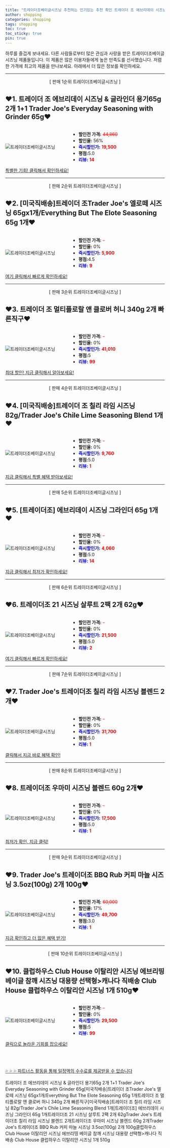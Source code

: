 ```yaml
---
title: "트레이더조베이글시즈닝 추천하는 인기있는 추천 확인 트레이더 조 에브리데이 시즈닝 &"
author: shopping
categories: shopping
tags: shopping
toc: true
toc_sticky: true
pin: true
---
```

하루를 즐겁게 보내세요. 다른 사람들로부터 많은 관심과 사랑을 받은 트레이더조베이글시즈닝 제품들입니다. 이 제품은 많은 이용자들에게 높은 만족도를 선사했습니다. 저렴한 가격에 최고의 제품을 만나보세요. 아래에서 더 많은 정보를 확인하세요.

---
<p class="toplist" style="margin: 0 auto; display: block; width: fit-content;">[ 판매 1순위 트레이더조베이글시즈닝 ]</p>

<h2><strong>❤️1. 트레이더 조 에브리데이 시즈닝 & 글라인더 용기65g 2개 1+1 Trader Joe's Everyday Seasoning with Grinder 65g❤️</strong></h2>

<div style="display: flex; align-items: center;">
    <div style="flex: 0.4;">
        <img src="https://thumbnail10.coupangcdn.com/thumbnails/remote/230x230ex/image/vendor_inventory/5bd3/7911ce8712cf338496e3e5da380abba81855d0f3927af6d26482d5d173e6.jpg" alt="트레이더조베이글시즈닝" style="max-width: 100%;">
    </div>
    <div style="flex: 0.6; margin-left: 10px;">
        <ul>
            <li><strong>할인전 가격:</strong> <del style="color: red;">44,860</del></li>
            <li><strong>할인율:</strong> 56%</li>
            <li><span style='color:blue'><strong>즉시할인가:</strong></span> <span style='color:red'><strong>19,500</strong></span></li>
            <li><strong>평점:</strong>5.0</li>
            <li><span style='color:blue'><strong>리뷰:</strong></span> <span style='color:red'><strong>14</strong></span></li>
        </ul>
    </div>
</div>
<div class="center">
    <a href="https://selin100587.github.io?lptag=AF9450613&subid=githubio&pageKey=7315030019&traceid=V0-153&itemId=18748450439&vendorItemId=85880498670" class="myButton">
        특별한 기회! 클릭해서 확인하세요!
    </a>
</div>


---
<p class="toplist" style="margin: 0 auto; display: block; width: fit-content;">[ 판매 2순위 트레이더조베이글시즈닝 ]</p>

<h2><strong>❤️2. [미국직배송]트레이더 조Trader Joe's 엘로떼 시즈닝 65gx1개/Everything But The Elote Seasoning 65g 1개❤️</strong></h2>

<div style="display: flex; align-items: center;">
    <div style="flex: 0.4;">
        <img src="https://thumbnail8.coupangcdn.com/thumbnails/remote/230x230ex/image/vendor_inventory/e592/8796cc6c8bc8bfa144f5c275e10789ee858c515c51a4c3c8e487be79b7b8.jpg" alt="트레이더조베이글시즈닝" style="max-width: 100%;">
    </div>
    <div style="flex: 0.6; margin-left: 10px;">
        <ul>
            <li><strong>할인전 가격:</strong> <del style="color: red;">-</del></li>
            <li><strong>할인율:</strong> 0%</li>
            <li><span style='color:blue'><strong>즉시할인가:</strong></span> <span style='color:red'><strong>5,900</strong></span></li>
            <li><strong>평점:</strong>4.5</li>
            <li><span style='color:blue'><strong>리뷰:</strong></span> <span style='color:red'><strong>9</strong></span></li>
        </ul>
    </div>
</div>
<div class="center">
    <a href="https://selin100587.github.io?lptag=AF9450613&subid=githubio&pageKey=2093537841&traceid=V0-153&itemId=3556310139&vendorItemId=71542187490" class="myButton">
        여기 클릭해서 빠르게 확인하세요!
    </a>
</div>


---
<p class="toplist" style="margin: 0 auto; display: block; width: fit-content;">[ 판매 3순위 트레이더조베이글시즈닝 ]</p>

<h2><strong>❤️3. 트레이더 조 멀티플로랄 앤 클로버 허니 340g 2개 빠른직구❤️</strong></h2>

<div style="display: flex; align-items: center;">
    <div style="flex: 0.4;">
        <img src="https://thumbnail8.coupangcdn.com/thumbnails/remote/230x230ex/image/vendor_inventory/4401/30322760122f0a767d977c4788c7a51ded588448b2c1c0bf7516e248a26a.png" alt="트레이더조베이글시즈닝" style="max-width: 100%;">
    </div>
    <div style="flex: 0.6; margin-left: 10px;">
        <ul>
            <li><strong>할인전 가격:</strong> <del style="color: red;">-</del></li>
            <li><strong>할인율:</strong> 0%</li>
            <li><span style='color:blue'><strong>즉시할인가:</strong></span> <span style='color:red'><strong>41,010</strong></span></li>
            <li><strong>평점:</strong>5</li>
            <li><span style='color:blue'><strong>리뷰:</strong></span> <span style='color:red'><strong>99</strong></span></li>
        </ul>
    </div>
</div>
<div class="center">
    <a href="https://selin100587.github.io?lptag=AF9450613&subid=githubio&pageKey=7566176544&traceid=V0-153&itemId=17891262881&vendorItemId=85185856095" class="myButton">
        최대 할인! 지금 클릭해서 알아보세요!
    </a>
</div>


---
<p class="toplist" style="margin: 0 auto; display: block; width: fit-content;">[ 판매 4순위 트레이더조베이글시즈닝 ]</p>

<h2><strong>❤️4. [미국직배송]트레이더 조 칠리 라임 시즈닝 82g/Trader Joe's Chile Lime Seasoning Blend 1개❤️</strong></h2>

<div style="display: flex; align-items: center;">
    <div style="flex: 0.4;">
        <img src="https://thumbnail10.coupangcdn.com/thumbnails/remote/230x230ex/image/vendor_inventory/9302/c5e4407f0d36b4a68a0574d0204e60a57ced71fc41ac6059d926a0896071.jpg" alt="트레이더조베이글시즈닝" style="max-width: 100%;">
    </div>
    <div style="flex: 0.6; margin-left: 10px;">
        <ul>
            <li><strong>할인전 가격:</strong> <del style="color: red;">-</del></li>
            <li><strong>할인율:</strong> 0%</li>
            <li><span style='color:blue'><strong>즉시할인가:</strong></span> <span style='color:red'><strong>9,760</strong></span></li>
            <li><strong>평점:</strong>5.0</li>
            <li><span style='color:blue'><strong>리뷰:</strong></span> <span style='color:red'><strong>1</strong></span></li>
        </ul>
    </div>
</div>
<div class="center">
    <a href="https://selin100587.github.io?lptag=AF9450613&subid=githubio&pageKey=7878883431&traceid=V0-153&itemId=6918182524&vendorItemId=74210724637" class="myButton">
        지금 클릭해서 특별 혜택 받아보세요!
    </a>
</div>


---
<p class="toplist" style="margin: 0 auto; display: block; width: fit-content;">[ 판매 5순위 트레이더조베이글시즈닝 ]</p>

<h2><strong>❤️5. [트레이더조] 에브리데이 시즈닝 그라인더 65g 1개❤️</strong></h2>

<div style="display: flex; align-items: center;">
    <div style="flex: 0.4;">
        <img src="https://thumbnail6.coupangcdn.com/thumbnails/remote/230x230ex/image/vendor_inventory/5956/b54cf7f50c55b77ed58ce0f260dcd2102a6a0da4ef3a559cae450f794a82.jpeg" alt="트레이더조베이글시즈닝" style="max-width: 100%;">
    </div>
    <div style="flex: 0.6; margin-left: 10px;">
        <ul>
            <li><strong>할인전 가격:</strong> <del style="color: red;">-</del></li>
            <li><strong>할인율:</strong> 0%</li>
            <li><span style='color:blue'><strong>즉시할인가:</strong></span> <span style='color:red'><strong>4,060</strong></span></li>
            <li><strong>평점:</strong>5.0</li>
            <li><span style='color:blue'><strong>리뷰:</strong></span> <span style='color:red'><strong>14</strong></span></li>
        </ul>
    </div>
</div>
<div class="center">
    <a href="https://selin100587.github.io?lptag=AF9450613&subid=githubio&pageKey=7315030019&traceid=V0-153&itemId=7945704992&vendorItemId=74888771073" class="myButton">
        지금 클릭해서 최저가 확인하세요!
    </a>
</div>


---
<p class="toplist" style="margin: 0 auto; display: block; width: fit-content;">[ 판매 6순위 트레이더조베이글시즈닝 ]</p>

<h2><strong>❤️6. 트레이더조 21 시즈닝 살루트 2팩 2개 62g❤️</strong></h2>

<div style="display: flex; align-items: center;">
    <div style="flex: 0.4;">
        <img src="https://thumbnail7.coupangcdn.com/thumbnails/remote/230x230ex/image/vendor_inventory/fc64/084b62a14eb803d46be5e812bf28b880395740ce9c5a95f32f5cf837efbf.jpg" alt="트레이더조베이글시즈닝" style="max-width: 100%;">
    </div>
    <div style="flex: 0.6; margin-left: 10px;">
        <ul>
            <li><strong>할인전 가격:</strong> <del style="color: red;">-</del></li>
            <li><strong>할인율:</strong> 0%</li>
            <li><span style='color:blue'><strong>즉시할인가:</strong></span> <span style='color:red'><strong>21,500</strong></span></li>
            <li><strong>평점:</strong>5.0</li>
            <li><span style='color:blue'><strong>리뷰:</strong></span> <span style='color:red'><strong>2</strong></span></li>
        </ul>
    </div>
</div>
<div class="center">
    <a href="https://selin100587.github.io?lptag=AF9450613&subid=githubio&pageKey=5311265484&traceid=V0-153&itemId=16623040189&vendorItemId=83807612234" class="myButton">
        여기 클릭해서 빠르게 확인하세요!
    </a>
</div>


---
<p class="toplist" style="margin: 0 auto; display: block; width: fit-content;">[ 판매 7순위 트레이더조베이글시즈닝 ]</p>

<h2><strong>❤️7. Trader Joe's 트레이더조 칠리 라임 시즈닝 블렌드 2개❤️</strong></h2>

<div style="display: flex; align-items: center;">
    <div style="flex: 0.4;">
        <img src="https://thumbnail7.coupangcdn.com/thumbnails/remote/230x230ex/image/vendor_inventory/9021/be3d5f45367070f38ff3e5e391e322519c4897f1890d72034d11dc88dc1d.jpg" alt="트레이더조베이글시즈닝" style="max-width: 100%;">
    </div>
    <div style="flex: 0.6; margin-left: 10px;">
        <ul>
            <li><strong>할인전 가격:</strong> <del style="color: red;">-</del></li>
            <li><strong>할인율:</strong> 0%</li>
            <li><span style='color:blue'><strong>즉시할인가:</strong></span> <span style='color:red'><strong>31,700</strong></span></li>
            <li><strong>평점:</strong>5.0</li>
            <li><span style='color:blue'><strong>리뷰:</strong></span> <span style='color:red'><strong>1</strong></span></li>
        </ul>
    </div>
</div>
<div class="center">
    <a href="https://selin100587.github.io?lptag=AF9450613&subid=githubio&pageKey=7878883431&traceid=V0-153&itemId=2108941703&vendorItemId=88678573937" class="myButton">
        클릭해서 지금 바로 혜택 확인!
    </a>
</div>


---
<p class="toplist" style="margin: 0 auto; display: block; width: fit-content;">[ 판매 8순위 트레이더조베이글시즈닝 ]</p>

<h2><strong>❤️8. 트레이더조 우마미 시즈닝 블렌드 60g 2개❤️</strong></h2>

<div style="display: flex; align-items: center;">
    <div style="flex: 0.4;">
        <img src="https://thumbnail10.coupangcdn.com/thumbnails/remote/230x230ex/image/vendor_inventory/6067/a34c0bdc323f024069cbec4e9bea1a1a8136f4a92c547b2e4acf583333a1.jpg" alt="트레이더조베이글시즈닝" style="max-width: 100%;">
    </div>
    <div style="flex: 0.6; margin-left: 10px;">
        <ul>
            <li><strong>할인전 가격:</strong> <del style="color: red;">-</del></li>
            <li><strong>할인율:</strong> 0%</li>
            <li><span style='color:blue'><strong>즉시할인가:</strong></span> <span style='color:red'><strong>17,500</strong></span></li>
            <li><strong>평점:</strong>5.0</li>
            <li><span style='color:blue'><strong>리뷰:</strong></span> <span style='color:red'><strong>1</strong></span></li>
        </ul>
    </div>
</div>
<div class="center">
    <a href="https://selin100587.github.io?lptag=AF9450613&subid=githubio&pageKey=4902816564&traceid=V0-153&itemId=21739315358&vendorItemId=88788444042" class="myButton">
        최저가 확인, 지금 클릭!
    </a>
</div>


---
<p class="toplist" style="margin: 0 auto; display: block; width: fit-content;">[ 판매 9순위 트레이더조베이글시즈닝 ]</p>

<h2><strong>❤️9. Trader Joe's 트레이더조 BBQ Rub 커피 마늘 시즈닝 3.5oz(100g) 2개 100g❤️</strong></h2>

<div style="display: flex; align-items: center;">
    <div style="flex: 0.4;">
        <img src="https://thumbnail9.coupangcdn.com/thumbnails/remote/230x230ex/image/vendor_inventory/ad91/c3cc19d65158ece2d15db3cb89532dc171f00eaef2e3336b155a98ceebcf.jpg" alt="트레이더조베이글시즈닝" style="max-width: 100%;">
    </div>
    <div style="flex: 0.6; margin-left: 10px;">
        <ul>
            <li><strong>할인전 가격:</strong> <del style="color: red;">60,000</del></li>
            <li><strong>할인율:</strong> 17%</li>
            <li><span style='color:blue'><strong>즉시할인가:</strong></span> <span style='color:red'><strong>49,700</strong></span></li>
            <li><strong>평점:</strong>3.0</li>
            <li><span style='color:blue'><strong>리뷰:</strong></span> <span style='color:red'><strong>1</strong></span></li>
        </ul>
    </div>
</div>
<div class="center">
    <a href="https://selin100587.github.io?lptag=AF9450613&subid=githubio&pageKey=1156022213&traceid=V0-153&itemId=2131631071&vendorItemId=70130160478" class="myButton">
        지금 확인하고 더 많은 혜택 받기!
    </a>
</div>


---
<p class="toplist" style="margin: 0 auto; display: block; width: fit-content;">[ 판매 10순위 트레이더조베이글시즈닝 ]</p>

<h2><strong>❤️10. 클럽하우스 Club House 이탈리안 시즈닝 에브리띵 베이글 참깨 시즈닝 대용량 선택형>캐나다 직배송 Club House 클럽하우스 이탈리안 시즈닝 1개 510g❤️</strong></h2>

<div style="display: flex; align-items: center;">
    <div style="flex: 0.4;">
        <img src="https://thumbnail8.coupangcdn.com/thumbnails/remote/230x230ex/image/vendor_inventory/6125/3fa698a01f41aa882f585c2fbda7a5a9c8312b35570994017f589c09960b.jpg" alt="트레이더조베이글시즈닝" style="max-width: 100%;">
    </div>
    <div style="flex: 0.6; margin-left: 10px;">
        <ul>
            <li><strong>할인전 가격:</strong> <del style="color: red;">-</del></li>
            <li><strong>할인율:</strong> 0%</li>
            <li><span style='color:blue'><strong>즉시할인가:</strong></span> <span style='color:red'><strong>29,500</strong></span></li>
            <li><strong>평점:</strong>5</li>
            <li><span style='color:blue'><strong>리뷰:</strong></span> <span style='color:red'><strong>99</strong></span></li>
        </ul>
    </div>
</div>
<div class="center">
    <a href="https://selin100587.github.io?lptag=AF9450613&subid=githubio&pageKey=7686790567&traceid=V0-153&itemId=20544745493&vendorItemId=87621204306" class="myButton">
        클릭으로 놀라운 기회를 잡으세요!
    </a>
</div>

<br><br><br>[💦 💦 💦 파트너스 활동을 통해 일정액의 수수료를 제공받을 수 있습니다](https://link.coupang.com/a/bcpT2c)<br><br>트레이더 조 에브리데이 시즈닝 & 글라인더 용기65g 2개 1+1 Trader Joe's Everyday Seasoning with Grinder 65g[미국직배송]트레이더 조Trader Joe's 엘로떼 시즈닝 65gx1개/Everything But The Elote Seasoning 65g 1개트레이더 조 멀티플로랄 앤 클로버 허니 340g 2개 빠른직구[미국직배송]트레이더 조 칠리 라임 시즈닝 82g/Trader Joe's Chile Lime Seasoning Blend 1개[트레이더조] 에브리데이 시즈닝 그라인더 65g 1개트레이더조 21 시즈닝 살루트 2팩 2개 62gTrader Joe's 트레이더조 칠리 라임 시즈닝 블렌드 2개트레이더조 우마미 시즈닝 블렌드 60g 2개Trader Joe's 트레이더조 BBQ Rub 커피 마늘 시즈닝 3.5oz(100g) 2개 100g클럽하우스 Club House 이탈리안 시즈닝 에브리띵 베이글 참깨 시즈닝 대용량 선택형>캐나다 직배송 Club House 클럽하우스 이탈리안 시즈닝 1개 510g